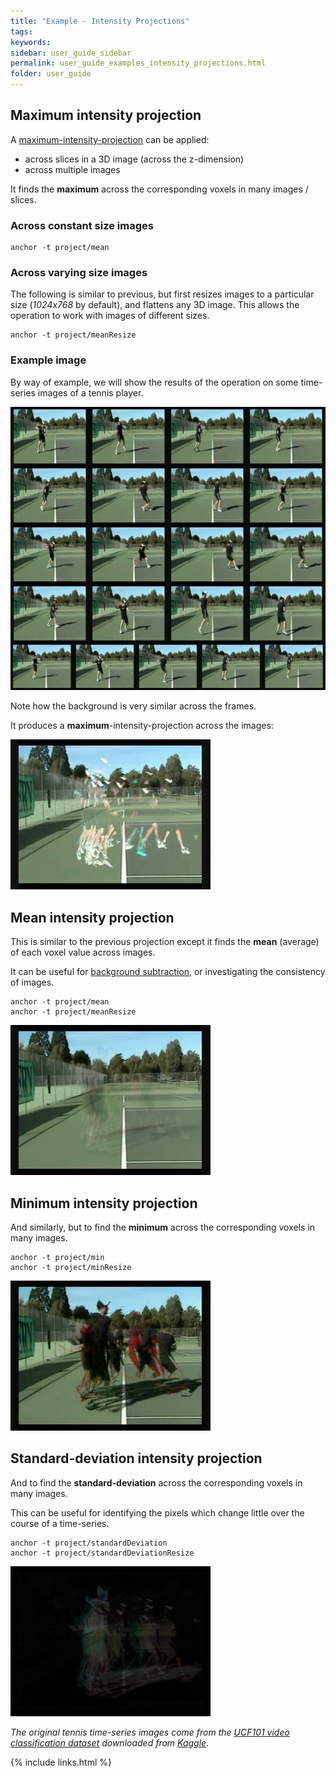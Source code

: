 ```yaml
---
title: "Example - Intensity Projections"
tags:
keywords:
sidebar: user_guide_sidebar
permalink: user_guide_examples_intensity_projections.html
folder: user_guide
---
```


## Maximum intensity projection

A [maximum-intensity-projection](https://en.wikipedia.org/wiki/Maximum_intensity_projection) can be applied:

- across slices in a 3D image (across the z-dimension)
- across multiple images 

It finds the <b>maximum</b> across the corresponding voxels in many images / slices.

### Across constant size images

```none
anchor -t project/mean
```

### Across varying size images

The following is similar to previous, but first resizes images to a particular size (*1024x768* by default), and flattens any 3D
image. This allows the operation to work with images of different sizes.

```none
anchor -t project/meanResize
```


### Example image

By way of example, we will show the results of the operation on some time-series images of a tennis player.

<img alt="montage of time-series tennis photos" src="/images/examples/intensityProjections/montage.jpg"/>

Note how the background is very similar across the frames.

It produces a <b>maximum</b>-intensity-projection across the images:

<img alt="maximum-intensity-projection of time-series tennis photos" src="/images/examples/intensityProjections/max.png"/>


## Mean intensity projection

This is similar to the previous projection except it finds the <b>mean</b> (average) of each voxel value across images.

It can be useful for <a href="https://en.wikipedia.org/wiki/Foreground_detection">background subtraction</a>, or investigating the consistency of images.

```none
anchor -t project/mean
anchor -t project/meanResize
```

<img alt="mean-intensity-projection of time-series tennis photos" src="/images/examples/intensityProjections/mean.png"/>

## Minimum intensity projection

And similarly, but to find the <b>minimum</b> across the corresponding voxels in many images.

```none
anchor -t project/min
anchor -t project/minResize
```

<img alt="min-intensity-projection of time-series tennis photos" src="/images/examples/intensityProjections/min.png"/>


## Standard-deviation intensity projection

And to find the <b>standard-deviation</b> across the corresponding voxels in many images.

This can be useful for identifying the pixels which change little over the course of a time-series.

```none
anchor -t project/standardDeviation
anchor -t project/standardDeviationResize
```

<img alt="standard-deviation-intensity-projection of time-series tennis photos" src="/images/examples/intensityProjections/standardDeviation.png"/>


*The original tennis time-series images come from the [UCF101 video classification dataset](https://www.crcv.ucf.edu/data/UCF101.php) downloaded from [Kaggle](https://www.kaggle.com/ashuguptahere/video-classification-ucf101).*

{% include links.html %}